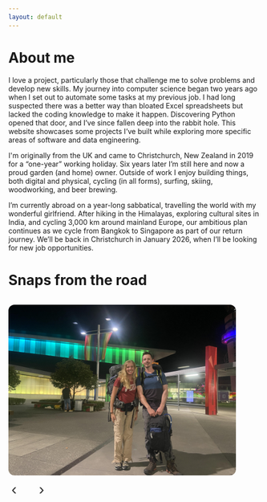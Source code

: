 ```yaml
---
layout: default
---
```


# About me
I love a project, particularly those that challenge me to solve problems and develop new skills. My journey into computer science began two years ago when I set out to automate some tasks at my previous job. I had long suspected there was a better way than bloated Excel spreadsheets but lacked the coding knowledge to make it happen. Discovering Python opened that door, and I’ve since fallen deep into the rabbit hole. This website showcases some projects I’ve built while exploring more specific areas of software and data engineering.

I'm originally from the UK and came to Christchurch, New Zealand in 2019 for a “one-year” working holiday. Six years later I’m still here and now a proud garden (and home) owner. Outside of work I enjoy building things, both digital and physical, cycling (in all forms), surfing, skiing, woodworking, and beer brewing.

I’m currently abroad on a year-long sabbatical, travelling the world with my wonderful girlfriend. After hiking in the Himalayas, exploring cultural sites in India, and cycling 3,000 km around mainland Europe, our ambitious plan continues as we cycle from Bangkok to Singapore as part of our return journey. We’ll be back in Christchurch in January 2026, when I’ll be looking for new job opportunities.

# Snaps from the road
<!-- Image Carousel -->
<div class="image-carousel">
  <div class="carousel-container">
    <img class="carousel-image active" src="/assets/img/image1.jpg" alt="Image 1">
    <img class="carousel-image" src="/assets/img/image2.jpg" alt="Image 2">
    <img class="carousel-image" src="/assets/img/image3.jpg" alt="Image 3">
    <img class="carousel-image" src="/assets/img/image4.jpg" alt="Image 4">
    <img class="carousel-image" src="/assets/img/image5.jpg" alt="Image 5">
    <img class="carousel-image" src="/assets/img/image6.jpg" alt="Image 6">
    <img class="carousel-image" src="/assets/img/image7.jpg" alt="Image 7">
    <img class="carousel-image" src="/assets/img/image8.jpg" alt="Image 8">
    <img class="carousel-image" src="/assets/img/image9.jpg" alt="Image 9">
    <img class="carousel-image" src="/assets/img/image10.jpg" alt="Image 10">
    <img class="carousel-image" src="/assets/img/image11.jpg" alt="Image 11">
  </div>
  <div class="carousel-controls">
    <button class="carousel-prev">‹</button>
    <div class="carousel-dots"></div>
    <button class="carousel-next">›</button>
  </div>
</div>

<style>
/* --- Image Carousel Styling --- */
.image-carousel {
  display: flex;
  flex-direction: column;
  align-items: flex-start;     /* align left with text */
  width: 100%;
  margin: 2rem 0;
}

.carousel-container {
  position: relative;
  width: 100%;
  aspect-ratio: 16 / 9;
  overflow: hidden;
  border-radius: 12px;
  transition: all 0.3s ease;
  margin: 0;                  /* flush with text left edge */
}

.carousel-image {
  position: absolute;
  top: 0;
  left: 0;
  width: 100%;
  height: 100%;
  object-fit: cover;
  opacity: 0;
  transition: opacity 0.6s ease;
}

.carousel-image.active {
  opacity: 1;
}

.carousel-controls {
  display: flex;
  justify-content: center;
  align-items: center;
  margin-top: 0.5rem;
  gap: 1rem;
}

.carousel-prev,
.carousel-next {
  background: none;
  border: none;
  font-size: 2rem;
  cursor: pointer;
  color: #333;
  transition: color 0.3s ease;
}

.carousel-prev:hover,
.carousel-next:hover {
  color: #007acc;
}

.carousel-dots {
  display: flex;
  gap: 0.5rem;
}

.carousel-dots button {
  width: 10px;
  height: 10px;
  border-radius: 50%;
  border: none;
  background: #ccc;
  cursor: pointer;
}

.carousel-dots button.active {
  background: #007acc;
}

/* --- Responsive Tweaks --- */

/* ✅ Medium screens (tablet to small desktop): enable dynamic scaling */
@media (min-width: 701px) and (max-width: 1200px) {
  .carousel-container {
    width: 90%;               /* take 90% of text column width */
    aspect-ratio: 4 / 3;
    margin-left: 0;           /* align with text */
  }
}

/* ✅ Small screens (mobile): center and fill almost full width */
@media (max-width: 700px) {
  .image-carousel {
    align-items: center;
  }
  .carousel-container {
    width: 98%;
    margin: 0 auto;
    aspect-ratio: 1 / 1;
  }
}
</style>



